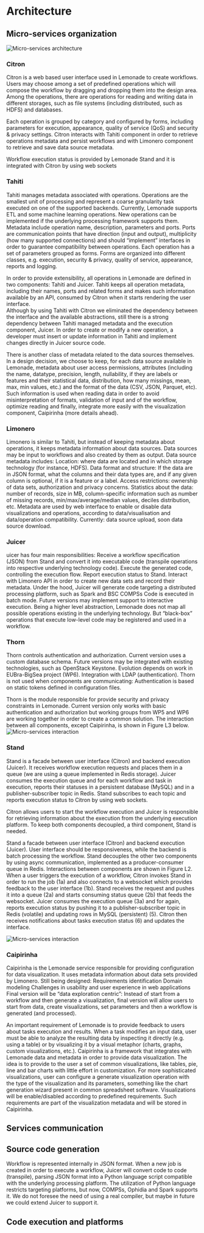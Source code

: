 # Architecture

## Micro-services organization

![Micro-services architecture](/lemonade/img/image2.jpg "Micro-services")

### Citron

Citron is a web based user interface used in Lemonade to create workflows. Users may choose among a set of predefined operations which will compose the workflow by dragging and dropping them into the design area. Among the operations, there are operations for reading and writing data in different storages, such as file systems (including distributed, such as HDFS) and databases.

Each operation is grouped by category and configured by forms, including parameters for execution, appearance, quality of service (QoS) and security & privacy settings. Citron interacts with Tahiti component in order to retrieve operations metadata and persist workflows and with Limonero component to retrieve and save data source metadata. 

Workflow execution status is provided by Lemonade Stand and it is integrated with Citron by using web sockets 


### Tahiti

Tahiti manages metadata associated with operations. Operations are the smallest unit of processing and represent a coarse granularity task executed on one of the supported backends. 
Currently, Lemonade supports ETL and some machine learning operations. 
New operations can be implemented if the underlying processing framework supports them.
Metadata include operation name, description, parameters and ports. 
Ports are communication points that have direction (input and output), multiplicity (how many supported connections) and should “implement” interfaces in order to guarantee compatibility between operations. 
Each operation has a set of parameters grouped as forms. Forms are organized into different classes, e.g. execution, security & privacy, quality of service, appearance, reports and logging.

In order to provide extensibility, all operations in Lemonade are defined in two components: Tahiti and Juicer. Tahiti keeps all operation metadata, including their names, ports and related forms and makes such information available by an API, consumed by Citron when it starts rendering the user interface.  
Although by using Tahiti with Citron we eliminated the dependency between the interface and the available abstractions, still there is a strong dependency between Tahiti managed metadata and the execution component, Juicer. In order to create or modify a new operation, a developer must insert or update  information in Tahiti and implement changes directly in Juicer source code. 

There is another class of metadata related to the data sources themselves. In a design decision, we choose to keep, for each data source available in Lemonade, metadata about user access permissions, attributes (including the name, datatype, precision, length, nullability, if they are labels or features and their statistical data, distribution, how many missings, mean, max, min values, etc.) and the format of the data (CSV, JSON, Parquet, etc). Such information is used when reading data in order to avoid misinterpretation of formats, validation of input and of the workflow, optimize reading and finally, integrate more easily with the visualization component, Caipirinha (more details ahead). 


### Limonero

Limonero is similar to Tahiti, but instead of keeping metadata about operations, it keeps metadata information about data sources. 
Data sources may be input to workflows and also created by them as output. Data source metadata includes: 
Location: where data are located and in which storage technology (for instance, HDFS).
Data format and structure: If the data are in JSON format, what the columns and their data types are, and if any given column is optional, if it is a feature or a label. 
Access restrictions: ownership of data sets, authorization and privacy concerns. 
Statistics about the data: number of records, size in MB, column-specific information such as number of missing records, min/max/average/median values, deciles distribution, etc. 
Metadata are used by web interface to enable or disable data visualizations and operations, according to data/visualisation and data/operation compatibility. 
Currently: data source upload, soon data source download.

### Juicer

uicer has four main responsibilities: 
Receive a workflow specification (JSON) from Stand and convert it into executable code (transpile operations into respective underlying technology code). 
Execute the generated code, controlling the execution flow. 
Report execution status to Stand.
Interact with Limonero API in order to create new data sets and record their metadata. 
Under the hood, Juicer will generate code targeting a distributed processing platform, such as Spark and BSC COMPSs 
Code is executed in batch mode. 
Future versions may implement support to interactive execution. 
Being a higher level abstraction, Lemonade does not map all possible operations existing in the underlying technology.
But “black-box” operations that execute low-level code may be registered and used in a workflow.

### Thorn

Thorn controls authentication and authorization.
Current version uses a custom database schema.
Future versions may be integrated with existing technologies, such as OpenStack Keystone.
Evolution depends on work in EUBra-BigSea project (WP6).
Integration with LDAP (authentication).
Thorn is not used when components are communicating:
Authentication is based on static tokens defined in configuration files.

Thorn is the module responsible for provide security and privacy constraints in Lemonade. Current version only works with basic authentication and authorization but working groups from WP5 and WP6 are working together in order to create a common solution. The interaction between all components, except Caipirinha, is shown in Figure L3 below.
![Micro-services interaction](/lemonade/img/image3.jpg "Micro-services interaction")


### Stand

Stand is a facade between user interface (Citron) and backend execution (Juicer).
It receives workflow execution requests and places them in a queue (we are using a queue implemented in Redis storage).
Juicer consumes the execution queue and for each workflow and task in execution, reports their statuses in a persistent database (MySQL) and in a publisher-subscriber topic in Redis.
Stand subscribes to each topic and reports execution status to Citron by using web sockets.

Citron allows users to start the workflow execution and Juicer is responsible for retrieving information about the execution from the underlying execution platform. To keep both components decoupled, a third component, Stand is needed. 

Stand a facade between user interface (Citron) and backend execution (Juicer). User interface should be responsiveness, while the backend is batch processing the workflow. Stand decouples the other two components by using async communication, implemented as a producer-consumer queue in Redis. Interactions between components are shown in Figure L2. When a user triggers the execution of a workflow, Citron invokes Stand in order to run the job (1a) and also connects to a websocket which provides feedback to the user interface (1b). Stand receives the request and pushes it into a queue (2a) and starts consuming status queue (2b) that feeds the websocket. Juicer consumes the execution queue (3a) and for again, reports execution status by pushing it to a publisher-subscriber topic in Redis (volatile) and updating rows in MySQL (persistent) (5). Citron then receives notifications about tasks execution status (6) and updates the interface. 


![Micro-services interaction](/lemonade/img/image4.jpg "Micro-services interaction")

### Caipirinha

Caipirinha is the Lemonade service responsible for providing configuration for  data visualization.
It uses metadata information about data sets provided by Limonero.
Still being designed:
Requirements identification
Domain modeling
Challenges in usability and user experience in web applications
Final version will be “data exploration centric”: 
Instead of start from a workflow and then generate a visualization, final version will allow users to start from data, create visualizations, set parameters and then a workflow is generated (and processed).

An important requirement of Lemonade is to provide feedback to users about tasks execution and results. When a task modifies an input data, user must be able to analyze the resulting data by inspecting it directly (e.g. using a table) or by visualizing it by a visual metaphor (charts, graphs, custom visualizations, etc.). Caipirinha is a framework that integrates with Lemonade data and metadata in order to provide data visualization. The idea is to provide to the user a set of common visualizations, like tables, pie, line and bar charts with little effort in customization. For more sophisticated visualizations, user can configure a generate visualization operation with the type of the visualization and its parameters, something like the chart generation wizard present in common spreadsheet software. Visualizations will be enable/disabled according to predefined requirements. Such requirements are part of the visualization metadata and will be stored in Caipirinha. 


## Services communication


## Source code generation

Workflow is represented internally in JSON format. When a new job is created in order to execute a workflow, Juicer will convert code to code (transpile), parsing JSON format into a Python language script compatible with the underlying processing platform. The utilization of Python language restricts targeting platforms, but now, COMPSs, Ophidia and Spark supports it. We do not foresee the need of using a real compiler, but maybe in future we could extend Juicer to support it. 

## Code execution and platforms


